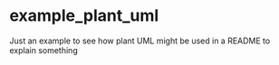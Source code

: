 # example_plant_uml
Just an example to see how plant UML might be used in a README to explain something
